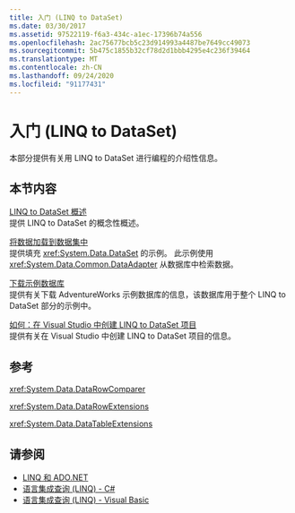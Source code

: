 ```yaml
---
title: 入门 (LINQ to DataSet)
ms.date: 03/30/2017
ms.assetid: 97522119-f6a3-434c-a1ec-17396b74a556
ms.openlocfilehash: 2ac75677bcb5c23d914993a4487be7649cc49073
ms.sourcegitcommit: 5b475c1855b32cf78d2d1bbb4295e4c236f39464
ms.translationtype: MT
ms.contentlocale: zh-CN
ms.lasthandoff: 09/24/2020
ms.locfileid: "91177431"
---
```

# <a name="getting-started-linq-to-dataset"></a>入门 (LINQ to DataSet)

本部分提供有关用 LINQ to DataSet 进行编程的介绍性信息。  
  
## <a name="in-this-section"></a>本节内容  

 [LINQ to DataSet 概述](linq-to-dataset-overview.md)  
 提供 LINQ to DataSet 的概念性概述。  
  
 [将数据加载到数据集中](loading-data-into-a-dataset.md)  
 提供填充 <xref:System.Data.DataSet> 的示例。 此示例使用 <xref:System.Data.Common.DataAdapter> 从数据库中检索数据。  
  
 [下载示例数据库](downloading-sample-databases-linq-to-dataset.md)  
 提供有关下载 AdventureWorks 示例数据库的信息，该数据库用于整个 LINQ to DataSet 部分的示例中。  
  
 [如何：在 Visual Studio 中创建 LINQ to DataSet 项目](how-to-create-a-linq-to-dataset-project-in-vs.md)  
 提供有关在 Visual Studio 中创建 LINQ to DataSet 项目的信息。  
  
## <a name="reference"></a>参考  

 <xref:System.Data.DataRowComparer>  
  
 <xref:System.Data.DataRowExtensions>  
  
 <xref:System.Data.DataTableExtensions>  
  
## <a name="see-also"></a>请参阅

- [LINQ 和 ADO.NET](linq-and-ado-net.md)
- [语言集成查询 (LINQ) - C#](../../../csharp/programming-guide/concepts/linq/index.md)  
- [语言集成查询 (LINQ) - Visual Basic](../../../visual-basic/programming-guide/concepts/linq/index.md)  
